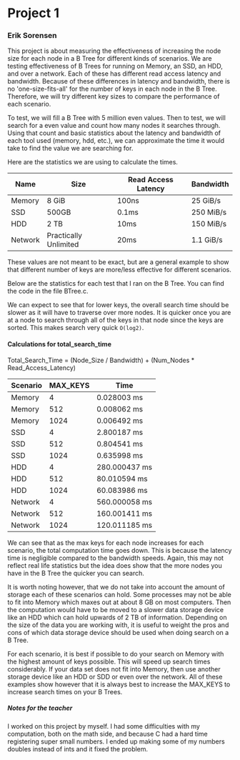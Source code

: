 # Project 1
### Erik Sorensen

This project is about measuring the effectiveness of increasing the node size for each node in a B Tree for different kinds of scenarios. We are testing effectiveness of B Trees for running on Memory, an SSD, an HDD, and over a network. Each of these has different read access latency and bandwidth. Because of these differences in latency and bandwidth, there is no 'one-size-fits-all' for the number of keys in each node in the B Tree. Therefore, we will try different key sizes to compare the performance of each scenario.

To test, we will fill a B Tree with 5 million even values. Then to test, we will search for a even value and count how many nodes it searches through. Using that count and basic statistics about the latency and bandwidth of each tool used (memory, hdd, etc.), we can approximate the time it would take to find the value we are searching for.

Here are the statistics we are using to calculate the times.

| Name | Size | Read Access Latency | Bandwidth
| --- | --- | --- | --- |
|Memory|8 GiB|100ns|25 GiB/s|
|SSD   |500GB   |0.1ms   |250 MiB/s   |
|HDD   |2 TB   |10ms   |150 MiB/s   |
|Network   |Practically Unlimited   | 20ms   | 1.1 GiB/s   |

These values are not meant to be exact, but are a general example to show that different number of keys are more/less effective for different scenarios.

Below are the statistics for each test that I ran on the B Tree. You can find the code in the file BTree.c.

We can expect to see that for lower keys, the overall search time should be slower as it will have to traverse over more nodes. It is quicker once you are at a node to search through all of the keys in that node since the keys are sorted. This makes search very quick `O(log2)`.

#### Calculations for total_search_time

Total_Search_Time = (Node_Size / Bandwidth) + (Num_Nodes \* Read_Access_Latency)


| Scenario | MAX_KEYS | Time |
| --- | --- | --- |
|Memory   | 4   | 0.028003 ms   |
|Memory   | 512   | 0.008062 ms   |
|Memory   | 1024   | 0.006492 ms   |
|SSD   | 4   | 2.800187 ms  |
|SSD   | 512   | 0.804541 ms  |
|SSD   | 1024   | 0.635998 ms   |
|HDD   | 4   | 280.000437 ms   |
|HDD   | 512   | 80.010594 ms  |
|HDD   | 1024   | 60.083986 ms   |
|Network   | 4   | 560.000058 ms   |
|Network   | 512   | 160.001411 ms   |
|Network   | 1024   | 120.011185 ms   |


We can see that as the max keys for each node increases for each scenario, the total computation time goes down. This is because the latency time is negligible compared to the bandwidth speeds. Again, this may not reflect real life statistics but the idea does show that the more nodes you have in the B Tree the quicker you can search.

It is worth noting however, that we do not take into account the amount of storage each of these scenarios can hold. Some processes may not be able to fit into Memory which maxes out at about 8 GB on most computers. Then the computation would have to be moved to a slower data storage device like an HDD which can hold upwards of 2 TB of information. Depending on the size of the data you are working with, it is useful to weight the pros and cons of which data storage device should be used when doing search on a B Tree.

For each scenario, it is best if possible to do your search on Memory with the highest amount of keys possible. This will speed up search times considerably. If your data set does not fit into Memory, then use another storage device like an HDD or SDD or even over the network. All of these examples show however that it is always best to increase the MAX_KEYS to increase search times on your B Trees.

##### Notes for the teacher

I worked on this project by myself. I had some difficulties with my computation, both on the math side, and because C had a hard time registering super small numbers. I ended up making some of my numbers doubles instead of ints and it fixed the problem.

